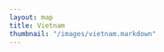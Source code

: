 ```yaml
---
layout: map
title: Vietnam
thumbnail: "/images/vietnam.markdown"
---
```

  <title>Google Maps Multiple Markers</title> 
  <script src="http://maps.google.com/maps/api/js?sensor=false"></script>
  <div id="map"></div>
  <script src="/assets/js/map.js"></script>
   
